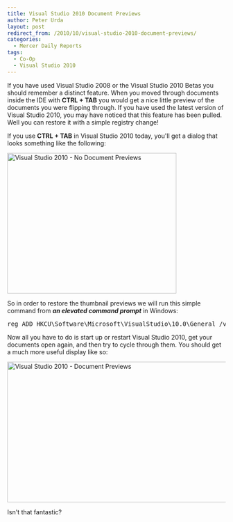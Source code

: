 ```yaml
---
title: Visual Studio 2010 Document Previews
author: Peter Urda
layout: post
redirect_from: /2010/10/visual-studio-2010-document-previews/
categories:
  - Mercer Daily Reports
tags:
  - Co-Op
  - Visual Studio 2010
---
```

If you have used Visual Studio 2008 or the Visual Studio 2010 Betas you should remember a distinct feature. When you moved through documents inside the IDE with **CTRL + TAB** you would get a nice little preview of the documents you were flipping through. If you have used the latest version of Visual Studio 2010, you may have noticed that this feature has been pulled. Well you can restore it with a simple registry change!

If you use **CTRL + TAB** in Visual Studio 2010 today, you'll get a dialog that looks something like the following:

<img class="aligncenter size-full wp-image-1012" title="Visual Studio 2010 - No Document Previews" src="http://www.peter-urda.com/wp/wp-content/uploads/2010/10/VS2010-NoPreview.png" alt="Visual Studio 2010 - No Document Previews" width="390" height="323" />

So in order to restore the thumbnail previews we will run this simple command from ***an elevated command prompt*** in Windows:

<pre class="brush: plain; title: ; notranslate" title="">reg ADD HKCU\Software\Microsoft\VisualStudio\10.0\General /v ShowThumbnailsOnNavigation /t REG_DWORD /d 1
</pre>

Now all you have to do is start up or restart Visual Studio 2010, get your documents open again, and then try to cycle through them. You should get a much more useful display like so:

<img class="aligncenter size-full wp-image-1020" title="Visual Studio 2010 - Document Previews" src="http://www.peter-urda.com/wp/wp-content/uploads/2010/10/VS2010-Preview.png" alt="Visual Studio 2010 - Document Previews" width="600" height="323" />

Isn't that fantastic?
